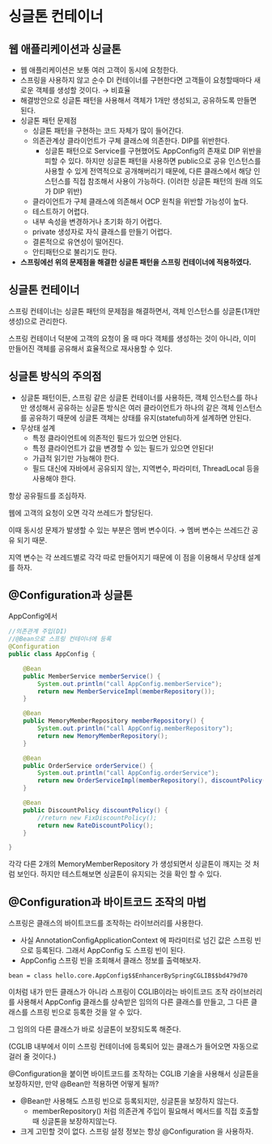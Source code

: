 # 싱글톤 컨테이너

## 웹 애플리케이션과 싱글톤

- 웹 애플리케이션은 보통 여러 고객이 동시에 요청한다.
- 스프링을 사용하지 않고 순수 DI 컨테이너를 구현한다면 고객들이 요청할때마다 새로운 객체를 생성할 것이다. → 비효율
- 해결방안으로 싱글톤 패턴을 사용해서 객체가 1개만 생성되고, 공유하도록 만들면 된다.
- 싱글톤 패턴 문제점
    - 싱글톤 패턴을 구현하는 코드 자체가 많이 들어간다.
    - 의존관계상 클라이언트가 구체 클래스에 의존한다. DIP를 위반한다.
        - 싱글톤 패턴으로 Service를 구현했어도 AppConfig의 존재로 DIP 위반을 피할 수 있다. 하지만 싱글톤 패턴을 사용하면 public으로 공유 인스턴스를 사용할 수 있게 전역적으로 공개해버리기 때문에, 다른 클래스에서 해당 인스턴스를 직접 참조해서 사용이 가능하다. (이러한 싱글톤 패턴의 원래 의도가 DIP 위반)
    - 클라이언트가 구체 클래스에 의존해서 OCP 원칙을 위반할 가능성이 높다.
    - 테스트하기 어렵다.
    - 내부 속성을 변경하거나 초기화 하기 어렵다.
    - private 생성자로 자식 클래스를 만들기 어렵다.
    - 결론적으로 유연성이 떨어진다.
    - 안티패턴으로 불리기도 한다.
- **스프링에선 위의 문제점을 해결한 싱글톤 패턴을 스프링 컨테이너에 적용하였다.**

## 싱글톤 컨테이너

스프링 컨테이너는 싱글톤 패턴의 문제점을 해결하면서, 객체 인스턴스를 싱글톤(1개만 생성)으로
관리한다.

스프링 컨테이너 덕분에 고객의 요청이 올 때 마다 객체를 생성하는 것이 아니라, 이미 만들어진 객체를 공유해서 효율적으로 재사용할 수 있다.

## 싱글톤 방식의 주의점

- 싱글톤 패턴이든, 스프링 같은 싱글톤 컨테이너를 사용하든, 객체 인스턴스를 하나만 생성해서 공유하는 싱글톤 방식은 여러 클라이언트가 하나의 같은 객체 인스턴스를 공유하기 때문에 싱글톤 객체는 상태를 유지(stateful)하게 설계하면 안된다.
- 무상태 설계
    - 특정 클라이언트에 의존적인 필드가 있으면 안된다.
    - 특정 클라이언트가 값을 변경할 수 있는 필드가 있으면 안된다!
    - 가급적 읽기만 가능해야 한다.
    - 필드 대신에 자바에서 공유되지 않는, 지역변수, 파라미터, ThreadLocal 등을 사용해야 한다.

항상 공유필드를 조심하자.

웹에 고객의 요청이 오면 각각 쓰레드가 할당된다. 

이때 동시성 문제가 발생할 수 있는 부분은 멤버 변수이다. → 멤버 변수는 쓰레드간 공유 되기 때문.

지역 변수는 각 쓰레드별로 각각 따로 만들어지기 때문에 이 점을 이용해서 무상태 설계를 하자.

## @Configuration과 싱글톤

AppConfig에서

```java
//의존관계 주입(DI)
//@Bean으로 스프링 컨테이너에 등록
@Configuration
public class AppConfig {

    @Bean
    public MemberService memberService() {
        System.out.println("call AppConfig.memberService");
        return new MemberServiceImpl(memberRepository());
    }

    @Bean
    public MemoryMemberRepository memberRepository() {
        System.out.println("call AppConfig.memberRepository");
        return new MemoryMemberRepository();
    }

    @Bean
    public OrderService orderService() {
        System.out.println("call AppConfig.orderService");
        return new OrderServiceImpl(memberRepository(), discountPolicy());
    }

    @Bean
    public DiscountPolicy discountPolicy() {
        //return new FixDiscountPolicy();
        return new RateDiscountPolicy();
    }

}
```

각각 다른 2개의 MemoryMemberRepository 가 생성되면서 싱글톤이 깨지는 것 처럼 보인다.
하지만 테스트해보면 싱글톤이 유지되는 것을 확인 할 수 있다.

## @Configuration과 바이트코드 조작의 마법

스프링은 클래스의 바이트코드를 조작하는 라이브러리를 사용한다.

- 사실 AnnotationConfigApplicationContext 에 파라미터로 넘긴 값은 스프링 빈으로 등록된다. 그래서 AppConfig 도 스프링 빈이 된다.
- AppConfig 스프링 빈을 조회해서 클래스 정보를 출력해보자.

`bean = class hello.core.AppConfig$$EnhancerBySpringCGLIB$$bd479d70`

이처럼 내가 만든 클래스가 아니라 스프링이 CGLIB이라는 바이트코드 조작 라이브러리를 사용해서 AppConfig 클래스를 상속받은 임의의 다른 클래스를 만들고, 그 다른 클래스를 스프링 빈으로 등록한 것을 알 수 있다.

그 임의의 다른 클래스가 바로 싱글톤이 보장되도록 해준다. 

(CGLIB 내부에서 이미 스프링 컨테이너에 등록되어 있는 클래스가 들어오면 자동으로 걸러 줄 것이다.)

@Configuration을 붙이면 바이트코드를 조작하는 CGLIB 기술을 사용해서 싱글톤을 보장하지만, 만약 @Bean만 적용하면 어떻게 될까?

- @Bean만 사용해도 스프링 빈으로 등록되지만, 싱글톤을 보장하지 않는다.
    - memberRepository() 처럼 의존관계 주입이 필요해서 메서드를 직접 호출할 때 싱글톤을 보장하지않는다.
- 크게 고민할 것이 없다. 스프링 설정 정보는 항상 @Configuration 을 사용하자.
